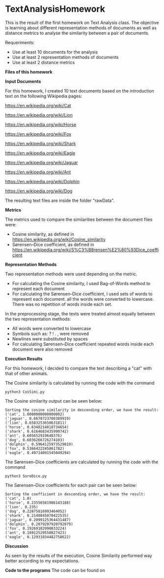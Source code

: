 # TextAnalysisHomework

This is the result of the first homework on Text Analysis class. 
The objective is learning about different representation methods of documents as well as distance metrics to analyse the similarity between a pair of documents. 

Requeriments:

- Use at least 10 documents for the analysis
- Use at least 2 representation methods of documents
- Use at least 2 distance metrics

**Files of this homework**

**Input Documents**

For this homework, I created 10 text documents based on the introduction text on the following Wikipedia pages:

https://en.wikipedia.org/wiki/Cat

https://en.wikipedia.org/wiki/Lion

https://en.wikipedia.org/wiki/Horse

https://en.wikipedia.org/wiki/Fox

https://en.wikipedia.org/wiki/Shark

https://en.wikipedia.org/wiki/Eagle

https://en.wikipedia.org/wiki/Jaguar

https://en.wikipedia.org/wiki/Ant

https://en.wikipedia.org/wiki/Dolphin

https://en.wikipedia.org/wiki/Dog

The resulting text files are inside the folder "rawData".

**Metrics**

The metrics used to compare the similarities between the document files were:

- Cosine similarity, as defined in https://en.wikipedia.org/wiki/Cosine_similarity
- Sørensen–Dice coefficient, as defined in https://en.wikipedia.org/wiki/S%C3%B8rensen%E2%80%93Dice_coefficient

**Representation Methods**

Two representation methods were used depending on the metric.

- For calculating the Cosine similarity, I used Bag-of-Words method to represent each document
- For calculating the Sørensen–Dice coefficient, I used sets of words to represent each document. all the words were converted to lowercase. There was no repetition of words inside each set. 

In the preprocessing stage, the texts were treated almost equally between the two representation methods:

- All words were converted to lowercase
- Symbols such as: ? ! . , were removed
- Newlines were substituted by spaces
- For calculating Sørensen–Dice coefficient repeated words inside each document were also removed

**Execution Results**

For this homework, I decided to compare the text describing a "cat" with that of other animals. 

The Cosine similarity is calculated by running the code with the command
```
python3 CosSimi.py
```

The Cosine similarity output can be seen below:

```
Sorting the cosine similarity in descending order, we have the result:
('cat', 1.0000000000000002)
('jaguar', 0.6670723700389919)
('lion', 0.6583253650631811)
('horse', 0.6348214818734654)
('shark', 0.6164683435990742)
('ant', 0.605652919648376)
('dog', 0.6036266726274103)
('dolphin', 0.5964125973529019)
('fox', 0.5366422245861782)
('eagle', 0.49714091545049294)
```

The Sørensen–Dice coefficients are calculated by running the code with the command
```
python3 SoreDice.py 
```
The Sørensen–Dice coefficients for each pair can be seen below:

```
Sorting the coefficient in descending order, we have the result:
('cat', 1.0)
('horse', 0.23556581986143188)
('lion', 0.235)
('dog', 0.22875816993464052)
('shark', 0.2140845070422535)
('jaguar', 0.2099125364431487)
('dolphin', 0.2079207920792079)
('fox', 0.19269102990033224)
('ant', 0.18912529550827423)
('eagle', 0.12931034482758622)
```

**Discussion**


As seen by the results of the execution, Cosine Similarity performed way better according to my expectations. 

**Code to the programs**
The code can be found on 
